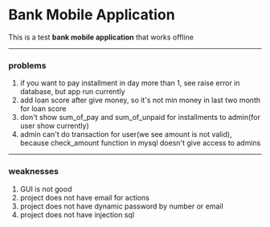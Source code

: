 # Bank Mobile Application

This is a test **bank mobile application** that works offline

---
### problems

1. if you want to pay installment in day more than 1, see raise error in database, but app run currently
2. add loan score after give money, so it's not min money in last two month for loan score
3. don't show sum_of_pay and sum_of_unpaid for installments to admin(for user show currently)
4. admin can't do transaction for user(we see amount is not valid), because check_amount function in mysql doesn't give access to admins

---
### weaknesses

1. GUI is not good
2. project does not have email for actions
3. project does not have dynamic password by number or email
4. project does not have injection sql
